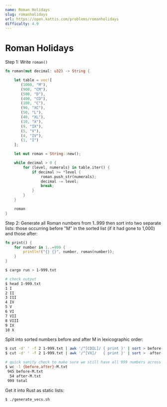 ```yaml
---
name: Roman Holidays
slug: romanholidays
url: https://open.kattis.com/problems/romanholidays
difficulty: 4.9
---
```


# Roman Holidays

Step 1: Write `roman()`

```rust
fn roman(mut decimal: u32) -> String {

    let table = vec![
       (1000, "M"),
       (900, "CM"),
       (500, "D"),
       (400, "CD"),
       (100, "C"),
       (90, "XC"),
       (50, "L"),
       (40, "XL"),
       (10, "X"),
       (9, "IX"),
       (5, "V"),
       (4, "IV"),
       (1, "I")
    ];

    let mut roman = String::new();

    while decimal > 0 {        
        for (level, numerals) in table.iter() {
            if decimal >= *level {
                roman.push_str(numerals);
                decimal -= level;                
                break;
            }
        }                
    }

    roman
}
```

Step 2: Generate all Roman numbers from 1..999 then sort into two separate lists: those occurring before "M" in the sorted list (if it had gone to 1,000) and those after:

```rust
fn print() {
    for number in 1..=999 {
        println!("{} {}", number, roman(number));
    }
}
```

```bash
$ cargo run > 1-999.txt

# check output
$ head 1-999.txt
1 I
2 II
3 III
4 IV
5 V
6 VI
7 VII
8 VIII
9 IX
10 X
```

Split into sorted numbers before and after M in lexicographic order:

```bash
$ cut -d' ' -f 2 1-999.txt | awk '/^[CDIL]/ { print }' | sort > before-M.txt
$ cut -d' ' -f 2 1-999.txt | awk '/^[VX]/   { print }' | sort >  after-M.txt

# quick sanity check to make sure we still have all 999 numbers across the two files:
$ wc -l {before,after}-M.txt
 945 before-M.txt
  54 after-M.txt
 999 total
```

Get it into Rust as static lists:

```bash
$ ./generate_vecs.sh
```
